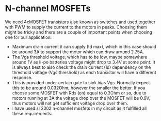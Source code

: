 # N-channel MOSFETs

We need 4xMOSFET transistors also known as switches and used together with PWM to supply the current to the motors in peaks. Choosing them might be tricky and there are a couple of important points when choosing one for our application:

- Maximum drain current it can supply (Id max), which in this case should be around 3A to support the motor which can draw around 2.75A.
- The Vgs threshold voltage, which has to be low, maybe somewhere around 1V as li-po batteries voltage might drop to 3.4V at some point. It is always best to also check the drain current (Id) dependency on the threshold voltage (Vgs threshold) as each transistor will have a different response.
- This is provided under certain gate to sink bias Vgs. Normally expect this to be around 0.032Ohm, however the smaller the better. If you choose some MOSFET with Rds (on) equal to 0.3Ohm or so, due to motors running at 3A the voltage drop over the MOSFET will be 0.9V, thus motors will not get sufficient voltage drop over them.
- I have used si 2302 n-channel mosfets in my circuit as it fulfilled all these requirements.